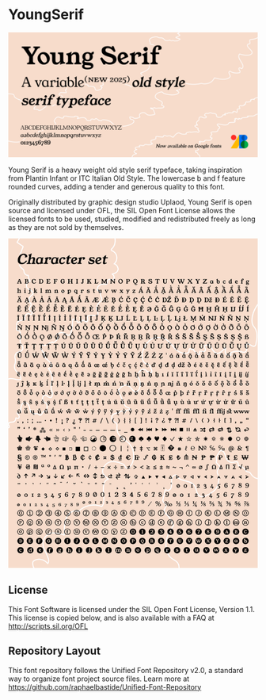 # YoungSerif

![Cover](https://raw.githubusercontent.com/noirblancrouge/YoungSerif/master/documentation/images/young-serif.jpg)

Young Serif is a heavy weight old style serif typeface, taking inspiration from Plantin Infant or ITC Italian Old Style. 
The lowercase b and f feature rounded curves, adding a tender and generous quality to this font.

Originally distributed by graphic design studio Uplaod, Young Serif is open source and licensed under OFL, the SIL Open Font License allows the licensed fonts to be used, studied, modified and redistributed freely as long as they are not sold by themselves.


![Specimen](https://raw.githubusercontent.com/noirblancrouge/YoungSerif/master/documentation/images/young-serif-charset.jpg)

## License

This Font Software is licensed under the SIL Open Font License, Version 1.1. 
This license is copied below, and is also available with a FAQ at 
http://scripts.sil.org/OFL

## Repository Layout

This font repository follows the Unified Font Repository v2.0, 
a standard way to organize font project source files. Learn more at 
https://github.com/raphaelbastide/Unified-Font-Repository

